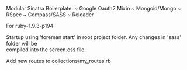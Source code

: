 Modular Sinatra Boilerplate:
 ~ Google Oauth2 Mixin
 ~ Mongoid/Mongo
 ~ RSpec
 ~ Compass/SASS
 ~ Reloader

For ruby-1.9.3-p194

Startup using 'foreman start' in root project folder. Any changes in 'sass' folder will be  
compiled into the screen.css file. 

Add new routes to collections/my_routes.rb